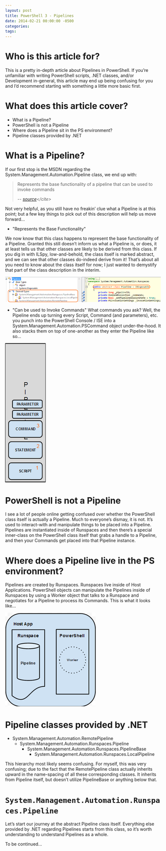 ```yaml
---
layout: post
title: PowerShell 3 - Pipelines
date: 2014-02-21 00:00:00 -0500
categories: 
tags:
---
```

# Who is this article for?
This is a pretty in-depth article about Pipelines in PowerShell. If you’re unfamiliar with writing PowerShell scripts, .NET classes, and/or Development in-general, this article may end up being confusing for you and I’d recommend starting with something a little more basic first.

# What does this article cover?
* What is a Pipeline?
* PowerShell is not a Pipeline
* Where does a Pipeline sit in the PS environment?
* Pipeline classes provided by .NET

# What is a Pipeline?
If our first stop is the MSDN regarding the System.Management.Automation.Pipeline class, we end up with:

> Represents the base functionality of a pipeline that can be used to invoke commands
>
> -- <cite>[source](http://msdn.microsoft.com/en-us/library/system.management.automation.runspaces.pipeline(v=vs.85).aspx)</cite>

Not very helpful, as you still have no freakin’ clue what a Pipeline is at this point; but a few key things to pick out of this description will help us move forward…

- "Represents the Base Functionality"

We now know that this class happens to represent the base functionality of a Pipeline. Granted this still doesn’t inform us what a Pipeline is, or does, it at least tells us that other classes are likely to be derived from this class. If you dig in with ILSpy, low-and-behold, the class itself is marked abstract, and we can see that other classes do-indeed derive from it! That’s about all you need to know about the class itself for now; I just wanted to demystify that part of the class description in the interim.

![Pipeline class - ILSpy](/img/posts/2014-02-21-powershell-3-pipelines/01.png)

- "Can be used to Invoke Commands"
What commands you ask? Well, the Pipeline ends up turning every Script, Command (and parameters), etc. you punch into the PowerShell Console / ISE into a System.Management.Automation.PSCommand object under-the-hood. It also stacks them on top of one-another as they enter the Pipeline like so…

![Pipeline class - ILSpy](/img/posts/2014-02-21-powershell-3-pipelines/02.png)

# PowerShell is not a Pipeline
I see a lot of people online getting confused over whether the PowerShell class itself is actually a Pipeline. Much to everyone’s dismay, it is not. It’s used to interact-with and manipulate things to be placed into a Pipeline. Pipelines are instantiated inside of Runspaces and then there’s a special inner-class on the PowerShell class itself that grabs a handle to a Pipeline, and then your Commands get placed into that Pipeline instance.

# Where does a Pipeline live in the PS environment?
Pipelines are created by Runspaces. Runspaces live inside of Host Applications. PowerShell objects can manipulate the Pipelines inside of Runspaces by using a Worker object that talks to a Runspace and negotiates for a Pipeline to process its Commands. This is what it looks like...

![Pipeline class - ILSpy](/img/posts/2014-02-21-powershell-3-pipelines/03.png)

# Pipeline classes provided by .NET
* System.Management.Automation.RemotePipeline
  * System.Management.Automation.Runspaces.Pipeline
    * System.Management.Automation.Runspaces.PipelineBase
      * System.Management.Automation.Runspaces.LocalPipeline

This hierarchy most likely seems confusing. For myself, this was very confusing; due to the fact that the RemotePipeline class actually inherits upward in the name-spacing of all these corresponding classes. It inherits from Pipeline itself, but doesn’t utilize PipelineBase or anything below that.

# `System.Management.Automation.Runspaces.Pipeline`
Let’s start our journey at the abstract Pipeline class itself. Everything else provided by .NET regarding Pipelines starts from this class, so it’s worth understanding to understand Pipelines as a whole.

To be continued...
